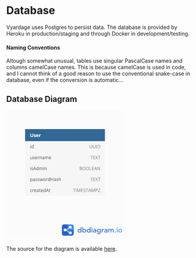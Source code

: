 # Database

Vyardage uses Postgres to persist data. The database is provided by Heroku in production/staging and through Docker in development/testing.

#### Naming Conventions

Altough somewhat unusual, tables use singular PascalCase names and columns camelCase names. This is because camelCase is used in code, and I cannot think of a good reason to use the conventional snake-case in database, even if the conversion is automatic...

## Database Diagram

![Database Diagram](./assets/database.png)

The source for the diagram is available [here](./assets/database.dbml).
